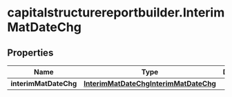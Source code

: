 # capitalstructurereportbuilder.InterimMatDateChg

## Properties

Name | Type | Description | Notes
------------ | ------------- | ------------- | -------------
**interimMatDateChg** | [**InterimMatDateChgInterimMatDateChg**](InterimMatDateChgInterimMatDateChg.md) |  | [optional] 


